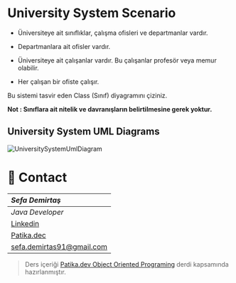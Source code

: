  # University System Scenario


- Üniversiteye ait sınıflıklar, çalışma ofisleri ve departmanlar vardır.

- Departmanlara ait ofisler vardır.
- Üniversiteye ait çalışanlar vardır. Bu çalışanlar profesör veya memur olabilir.

- Her çalışan bir ofiste çalışır.

Bu sistemi tasvir eden Class (Sınıf) diyagramını çiziniz.

**Not : Sınıflara ait nitelik ve davranışların belirtilmesine gerek yoktur.**
 


## University System UML Diagrams

 ![UniversitySystemUmlDiagram](https://user-images.githubusercontent.com/39422788/225619221-b9db266c-272f-4ea8-a409-a8afd95679bc.jpg)
 
 # :e-mail: Contact
|***Sefa Demirtaş***|
|:-------------|
|*Java Developer*|
|[Linkedin](linkedin.com/in/sefa-demirtaş-86b473230)|
|[Patika.dec](https://app.patika.dev/sefad)|
|sefa.demirtas91@gmail.com|


> Ders içeriği [Patika.dev Object Oriented Programing](https://app.patika.dev/courses/oop/odev-university) derdi kapsamında hazırlanmıştır.


